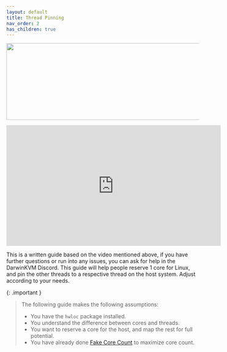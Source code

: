 ```yaml
---
layout: default
title: Thread Pinning
nav_order: 2
has_children: true
---
```


<p align="center">
  <img width="650" height="200" src="../../../assets/HeaderThreadPinning.png">
</p>

<iframe width="560" height="315" src="https://www.youtube-nocookie.com/embed/Pb2upx53fUM" title="YouTube video player" frameborder="0" allow="accelerometer; autoplay; clipboard-write; encrypted-media; gyroscope; picture-in-picture; web-share" allowfullscreen></iframe>

This is a written guide based on the video mentioned above, if you have further questions or run into any issues, you can ask for help in the DarwinKVM Discord. This guide will help people reserve 1 core for Linux, and pin the other threads to a respective thread on the host system. Adjust according to your needs.

{: .important }
> The following guide makes the following assumptions:
>  - You have the ``hwloc`` package installed.
>  - You understand the difference between cores and threads.
>  - You want to reserve a core for the host, and map the rest for full potential.
>  - You have already done <a href="../../07-FakeCoreCount/index">Fake Core Count</a> to maximize core count.
